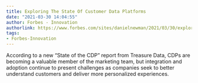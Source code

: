 ```yaml
---
title: Exploring The State Of Customer Data Platforms
date: "2021-03-30 14:04:55"
author: Forbes - Innovation
authorlink: https://www.forbes.com/sites/danielnewman/2021/03/30/exploring-the-state-of-customer-data-platforms/
tags:
- Forbes-Innovation
---
```

According to a new “State of the CDP” report from Treasure Data, CDPs are becoming a valuable member of the marketing team, but integration and adoption continue to present challenges as companies seek to better understand customers and deliver more personalized experiences.
